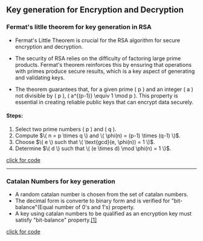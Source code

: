 ## Key generation for Encryption and Decryption

### Fermat's litlle theorem for key generation in RSA

- Fermat's Little Theorem is crucial for the RSA algorithm for secure encryption and decryption.

- The security of RSA relies on the difficulty of factoring large prime products. Fermat's theorem reinforces this by ensuring that operations with primes produce secure results, which is a key aspect of generating and validating keys.

- The theorem guarantees that, for a given prime \( p \) and an integer \( a \) not divisible by \( p \), \( a^{(p-1)} \equiv 1 \mod p \). This property is essential in creating reliable public keys that can encrypt data securely.

#### Steps:

1. Select two prime numbers \( p \) and \( q \).
2. Compute $\( n = p \times q \) and \( \phi(n) = (p-1) \times (q-1) \)$.
3. Choose $\( e \) such that \( \text{gcd}(e, \phi(n)) = 1 \)$.
4. Determine $\( d \) such that \( (e \times d) \mod \phi(n) = 1 \)$.

[click for code](../codes/fermat.md)

---

### Catalan Numbers for key generation

- A random catalan number is chosen from the set of catalan numbers.
- The decimal form is converte to binary form and is verified for "bit-balance"(Equal number of 0's and 1's) property.
- A key using catalan numbers to be qualified as an encryption key must satisfy "bit-balance" property.[[1]](../README.md#reference-1)

[click for code](../codes/catalan.md)
